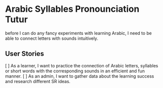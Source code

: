 # Arabic Syllables Pronounciation Tutur

before I can do any fancy experiments with learning Arabic, I need to be able to connect letters with sounds intuitively.

## User Stories

[ ] As a learner, I want to practice the connection of Arabic letters, syllables or short words with the corresponding sounds in an efficient and fun manner.
[ ] As an admin, I want to gather data about the learning success and research different SR ideas.